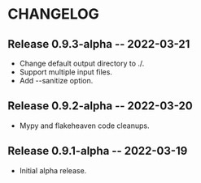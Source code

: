 # CHANGELOG

## Release 0.9.3-alpha -- 2022-03-21

* Change default output directory to ./.
* Support multiple input files.
* Add --sanitize option.

## Release 0.9.2-alpha -- 2022-03-20

* Mypy and flakeheaven code cleanups.

## Release 0.9.1-alpha -- 2022-03-19

* Initial alpha release.
